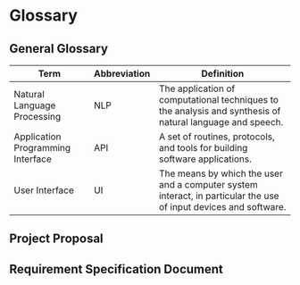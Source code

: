 # Glossary

## General Glossary

| Term                              | Abbreviation | Definition                                                                                                       |
|-----------------------------------|--------------|------------------------------------------------------------------------------------------------------------------|
| Natural Language Processing       | NLP          | The application of computational techniques to the analysis and synthesis of natural language and speech.        |
| Application Programming Interface | API          | A set of routines, protocols, and tools for building software applications.                                      |
| User Interface                    | UI           | The means by which the user and a computer system interact, in particular the use of input devices and software. |

## Project Proposal

## Requirement Specification Document



